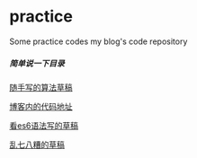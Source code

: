 # practice
Some practice codes
my blog's code repository

##### 简单说一下目录
[随手写的算法草稿](./algorithm)

[博客内的代码地址](./blog)

[看es6语法写的草稿](./es6)

[乱七八糟的草稿](./other)